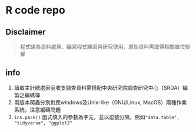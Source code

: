 R code repo
===

## Disclaimer
> 程式碼為資料處理、編寫程式練習與研究使用，原始資料需取得相關單位授權



## info
1. 讀取主計總處家庭收支調查資料需搭配中央研究院調查研究中心（SRDA）編製之編碼簿
2. 兩版本爬蟲分別對應windows及Unix-like（GNU/Linux, MacOS）兩種作業系統，注意編碼問題
3. ``ins.pack()`` 函式填入的參數為字元，並以逗號分隔，例如``"data.table", "tidyverse", "ggplot2"``
